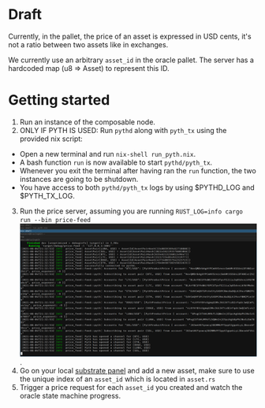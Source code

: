 # Draft

Currently, in the pallet, the price of an asset is expressed in USD cents, it's not a ratio between two assets like in exchanges.

We currently use an arbitrary `asset_id` in the oracle pallet.
The server has a hardcoded map (u8 => Asset) to represent this ID.

# Getting started

1. Run an instance of the composable node.
2. ONLY IF PYTH IS USED: Run `pythd` along with `pyth_tx` using the provided nix script:
- Open a new terminal and run `nix-shell run_pyth.nix`.
- A bash function `run` is now available to start `pythd/pyth_tx`.
- Whenever you exit the terminal after having ran the `run` function, the two instances are going to be shutdown.
- You have access to both `pythd/pyth_tx` logs by using $PYTHD_LOG and $PYTH_TX_LOG.
3. Run the price server, assuming you are running `RUST_LOG=info cargo run --bin price-feed` ![img not found](images/normal_run.png).
4. Go on your local [substrate panel](https://polkadot.js.org/apps) and add a new asset, make sure to use the unique index of an `asset_id` which is located in `asset.rs`
5. Trigger a price request for each `asset_id` you created and watch the oracle state machine progress.
